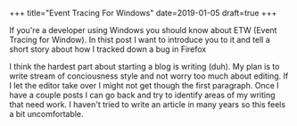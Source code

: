 +++
title="Event Tracing For Windows"
date=2019-01-05
draft=true
+++

If you're a developer using Windows you should know about ETW (Event Tracing for Window).  In thist post I want to introduce you to it and tell a short story about how I tracked down a bug in Firefox

<!-- more -->

I think the hardest part about starting a blog is writing (duh).  My plan is to write stream of conciousness style and not worry too much about editing.  If I let the editor take over I might not get though the first paragraph.  Once I have a couple posts I can go back and try to identify areas of my writing that need work.  I haven't tried to write an article in many years so this feels a bit uncomfortable. 

